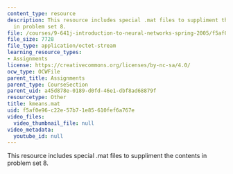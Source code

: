 ```yaml
---
content_type: resource
description: This resource includes special .mat files to suppliment the contents
  in problem set 8.
file: /courses/9-641j-introduction-to-neural-networks-spring-2005/f5af0e96c22e57b71e85610fef6a767e_kmeans.mat
file_size: 7728
file_type: application/octet-stream
learning_resource_types:
- Assignments
license: https://creativecommons.org/licenses/by-nc-sa/4.0/
ocw_type: OCWFile
parent_title: Assignments
parent_type: CourseSection
parent_uid: a45d878e-0189-d0fd-46e1-dbf8ad68879f
resourcetype: Other
title: kmeans.mat
uid: f5af0e96-c22e-57b7-1e85-610fef6a767e
video_files:
  video_thumbnail_file: null
video_metadata:
  youtube_id: null
---
```

This resource includes special .mat files to suppliment the contents in problem set 8.